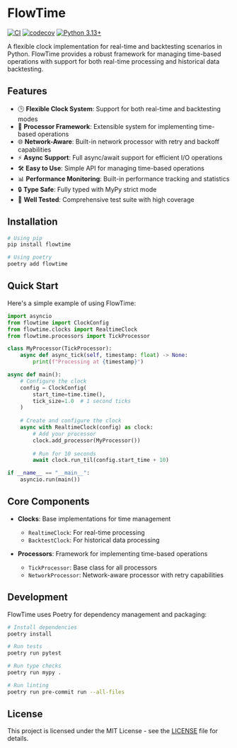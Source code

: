 # FlowTime

[![CI](https://github.com/gianlucapagliara/flowtime/actions/workflows/ci.yml/badge.svg)](https://github.com/gianlucapagliara/flowtime/actions/workflows/ci.yml)
[![codecov](https://codecov.io/gh/gianlucapagliara/flowtime/branch/main/graph/badge.svg)](https://codecov.io/gh/gianlucapagliara/flowtime)
[![Python 3.13+](https://img.shields.io/badge/python-3.13+-blue.svg)](https://www.python.org/downloads/)

A flexible clock implementation for real-time and backtesting scenarios in Python. FlowTime provides a robust framework for managing time-based operations with support for both real-time processing and historical data backtesting.

## Features

- 🕒 **Flexible Clock System**: Support for both real-time and backtesting modes
- 🔄 **Processor Framework**: Extensible system for implementing time-based operations
- 🌐 **Network-Aware**: Built-in network processor with retry and backoff capabilities
- ⚡ **Async Support**: Full async/await support for efficient I/O operations
- 🛠️ **Easy to Use**: Simple API for managing time-based operations
- 📊 **Performance Monitoring**: Built-in performance tracking and statistics
- 🔒 **Type Safe**: Fully typed with MyPy strict mode
- 🧪 **Well Tested**: Comprehensive test suite with high coverage

## Installation

```bash
# Using pip
pip install flowtime

# Using poetry
poetry add flowtime
```

## Quick Start

Here's a simple example of using FlowTime:

```python
import asyncio
from flowtime import ClockConfig
from flowtime.clocks import RealtimeClock
from flowtime.processors import TickProcessor

class MyProcessor(TickProcessor):
    async def async_tick(self, timestamp: float) -> None:
        print(f"Processing at {timestamp}")

async def main():
    # Configure the clock
    config = ClockConfig(
        start_time=time.time(),
        tick_size=1.0  # 1 second ticks
    )
    
    # Create and configure the clock
    async with RealtimeClock(config) as clock:
        # Add your processor
        clock.add_processor(MyProcessor())
        
        # Run for 10 seconds
        await clock.run_til(config.start_time + 10)

if __name__ == "__main__":
    asyncio.run(main())
```

## Core Components

- **Clocks**: Base implementations for time management
  - `RealtimeClock`: For real-time processing
  - `BacktestClock`: For historical data processing
  
- **Processors**: Framework for implementing time-based operations
  - `TickProcessor`: Base class for all processors
  - `NetworkProcessor`: Network-aware processor with retry capabilities

## Development

FlowTime uses Poetry for dependency management and packaging:

```bash
# Install dependencies
poetry install

# Run tests
poetry run pytest

# Run type checks
poetry run mypy .

# Run linting
poetry run pre-commit run --all-files
```

## License

This project is licensed under the MIT License - see the [LICENSE](LICENSE) file for details.
